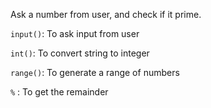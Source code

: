 Ask a number from user, and check if it prime.

`input()`: To ask input from user

`int()`: To convert string to integer

`range()`: To generate a range of numbers

`%` : To get the remainder

